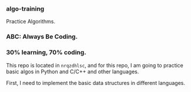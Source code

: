 ### algo-training
Practice Algorithms.

### ABC: Always Be Coding.

### 30% learning, 70% coding.

This repo is located in `nrqzdhlsc`, and for this repo, I am going to practice basic algos in Python and C/C++ and other languages.

First, I need to implement the basic data structures in different languages.


